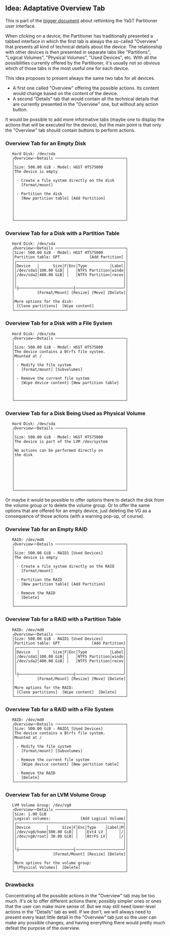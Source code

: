 ## Idea: Adaptative Overview Tab

This is part of the [bigger document](../../partitioner_ui.md) about rethinking the YaST Partitioner
user interface.

When clicking on a device, the Partitioner has traditionally presented a tabbed interface in which
the first tab is always the so-called "Overview" that presents all kind of technical details about
the device. The relationship with other devices is then presented in separate tabs like
"Partitions", "Logical Volumes", "Physical Volumes", "Used Devices", etc. With all the possibilities
currently offered by the Partitioner, it's usually not so obvious which of those tabs is the most
useful one for each device.

This idea proposes to present always the same two tabs for all devices.

 - A first one called "Overview" offering the possible actions. Its content would change based on
   the content of the device.
 - A second "Details" tab that would contain all the technical details that are currently presented
   in the "Overview" one, but without any action button.

It would be possible to add more informative tabs (maybe one to display the actions that will be
executed for the device), but the main point is that only the "Overview" tab should contain buttons
to perform actions.

### Overview Tab for an Empty Disk

```
   Hard Disk: /dev/sda
   ┌Overview──Details ───────────────────────────────┐
   │                                                 │
   │Size: 500.00 GiB - Model: HGST HTS75000          │
   │The device is empty                              │
   │                                                 │
   │ - Create a file system directly on the disk     │
   │   [Format/mount]                                │
   │                                                 │
   │ - Partition the disk                            │
   │   [New partition table] [Add Partition]         │
   │                                                 │
   │                                                 │
   │                                                 │
   │                                                 │
   └─────────────────────────────────────────────────┘
```

### Overview Tab for a Disk with a Partition Table

```
   Hard Disk: /dev/sda
   ┌Overview──Details ───────────────────────────────┐
   │Size: 500.00 GiB - Model: HGST HTS75000          │
   │Partition table: GPT             [Add Partition] │
   │┌───────────────────────────────────────────────┐│
   ││Device   │      Size│F│Enc│Type          │Label││
   ││/dev/sda1│100.00 GiB│ │   │NTFS Partition│windo││
   ││/dev/sda2│400.00 GiB│ │   │NTFS Partition│recov││
   ││                                               ││
   ││                                               ││
   │└├────────────────────────┤─────────────────────┘│
   │          [Format/Mount] [Resize] [Move] [Delete]│
   │                                                 │
   │More options for the disk:                       │
   │ [Clone partitions]  [Wipe content]              │
   └─────────────────────────────────────────────────┘
```

### Overview Tab for a Disk with a File System

```
   Hard Disk: /dev/sda
   ┌Overview──Details ───────────────────────────────┐
   │                                                 │
   │Size: 500.00 GiB - Model: HGST HTS75000          │
   │The device contains a Btrfs file system.         │
   │Mounted at /                                     │
   │                                                 │
   │ - Modify the file system                        │
   │   [Format/mount] [Subvolumes]                   │
   │                                                 │
   │ - Remove the current file system                │
   │   [Wipe device content] [New partition table]   │
   │                                                 │
   │                                                 │
   │                                                 │
   └─────────────────────────────────────────────────┘
```

### Overview Tab for a Disk Being Used as Physical Volume

```
   Hard Disk: /dev/sda
   ┌Overview──Details ───────────────────────────────┐
   │                                                 │
   │Size: 500.00 GiB - Model: HGST HTS75000          │
   │The device is part of the LVM /dev/system        │
   │                                                 │
   │No actions can be performed directly on          │
   │the disk                                         │
   │                                                 │
   │                                                 │
   │                                                 │
   │                                                 │
   │                                                 │
   │                                                 │
   │                                                 │
   └─────────────────────────────────────────────────┘
```

Or maybe it would be possible to offer options there to detach the disk from the volume group or to
delete the volume group. Or to offer the same options that are offered for an empty device, just
deleting the VG as a consequence of those actions (with a warning pop-up, of course).

### Overview Tab for an Empty RAID

```
   RAID: /dev/md0
   ┌Overview──Details ───────────────────────────────┐
   │                                                 │
   │Size: 500.00 GiB - RAID1 [Used Devices]          │
   │The device is empty                              │
   │                                                 │
   │ - Create a file system directly on the RAID     │
   │   [Format/mount]                                │
   │                                                 │
   │ - Partition the RAID                            │
   │   [New partition table] [Add Partition]         │
   │                                                 │
   │ - Remove the RAID                               │
   │   [Delete]                                      │
   │                                                 │
   └─────────────────────────────────────────────────┘
```

### Overview Tab for a RAID with a Partition Table

```
   RAID: /dev/md0
   ┌Overview──Details ───────────────────────────────┐
   │Size: 500.00 GiB - RAID1 [Used Devices]          │
   │Partition table: GPT              [Add Partition]│
   │┌───────────────────────────────────────────────┐│
   ││Device   │      Size│F│Enc│Type          │Label││
   ││/dev/sda1│100.00 GiB│ │   │NTFS Partition│windo││
   ││/dev/sda2│400.00 GiB│ │   │NTFS Partition│recov││
   ││                                               ││
   ││                                               ││
   │└├────────────────────────┤─────────────────────┘│
   │          [Format/Mount] [Resize] [Move] [Delete]│
   │                                                 │
   │More options for the RAID:                       │
   │ [Clone partitions]  [Wipe content]  [Delete]    │
   └─────────────────────────────────────────────────┘
```

### Overview Tab for a RAID with a File System

```
   RAID: /dev/md0
   ┌Overview──Details ───────────────────────────────┐
   │Size: 500.00 GiB - RAID1 [Used Devices]          │
   │The device contains a Btrfs file system.         │
   │Mounted at /                                     │
   │                                                 │
   │ - Modify the file system                        │
   │   [Format/mount] [Subvolumes]                   │
   │                                                 │
   │ - Remove the current file system                │
   │   [Wipe device content] [New partition table]   │
   │                                                 │
   │ - Remove the RAID                               │
   │   [Delete]                                      │
   └─────────────────────────────────────────────────┘
```

### Overview Tab for an LVM Volume Group

```
   LVM Volume Group: /dev/vg0
   ┌Overview──Details ───────────────────────────────┐
   │Size: 1.00 GiB                                   │
   │Logical volumes:             [Add Logical Volume]│
   │┌───────────────────────────────────────────────┐│
   ││Device       │      Size│F│Enc│Type    │Label│M││   
   ││/dev/vg0/home│500.00 GiB│ │   │Ext4 LV │     │/││   
   ││/dev/vg0/root│ 30.00 GiB│ │   │BtrFS LV│     │/││
   ││                                               ││
   ││                                               ││
   │└├────────────────────────┤─────────────────────┘│
   │                 [Format/Mount] [Resize] [Delete]│
   │                                                 │
   │More options for the volume group:               │
   │ [Physical Volumes]  [Delete]                    │
   └─────────────────────────────────────────────────┘
```

### Drawbacks

Concentrating all the possible actions in the "Overview" tab may be too much. It's ok to offer
different actions there; possibly simpler ones or ones that the user can make more sense of.
But we may still need lower-level actions in the "Details" tab as well. If we don't, we will
always need to present every least little detail in the "Overview" tab just so the user can make
any possible changes, and having everything there would pretty much defeat the purpose of the
overview.
